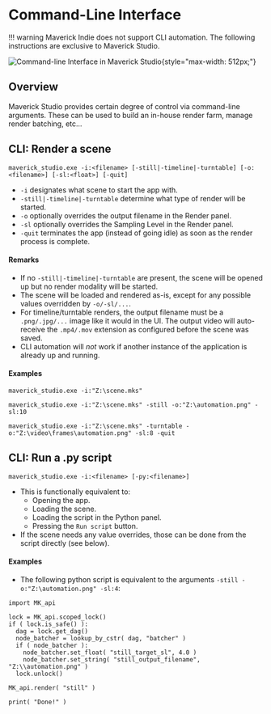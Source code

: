 # Command-Line Interface

!!! warning
    Maverick Indie does not support CLI automation. The following instructions are exclusive to Maverick Studio.

![Command-line Interface in Maverick Studio](cli_cache.png "Command-line Interface in Maverick Studio"){style="max-width: 512px;"}

## Overview

Maverick Studio provides certain degree of control via command-line arguments. These can be used to build an in-house render farm, manage render batching, etc...

## CLI: Render a scene

```
maverick_studio.exe -i:<filename> [-still|-timeline|-turntable] [-o:<filename>] [-sl:<float>] [-quit]
```

- `-i` designates what scene to start the app with.
- `-still|-timeline|-turntable` determine what type of render will be started.
- `-o` optionally overrides the output filename in the Render panel.
- `-sl` optionally overrides the Sampling Level in the Render panel.
- `-quit` terminates the app (instead of going idle) as soon as the render process is complete.

#### Remarks

- If no `-still|-timeline|-turntable` are present, the scene will be opened up but no render modality will be started.
- The scene will be loaded and rendered as-is, except for any possible values overridden by `-o/-sl/...`.
- For timeline/turntable renders, the output filename must be a `.png/.jpg/...` image like it would in the UI. The output video will auto-receive the `.mp4/.mov` extension as configured before the scene was saved.
- CLI automation will _not_ work if another instance of the application is already up and running.

#### Examples

```
maverick_studio.exe -i:"Z:\scene.mks"
```

```
maverick_studio.exe -i:"Z:\scene.mks" -still -o:"Z:\automation.png" -sl:10
```

```
maverick_studio.exe -i:"Z:\scene.mks" -turntable -o:"Z:\video\frames\automation.png" -sl:8 -quit
```

## CLI: Run a .py script

```
maverick_studio.exe -i:<filename> [-py:<filename>]
```

- This is functionally equivalent to:
    - Opening the app.
    - Loading the scene.
    - Loading the script in the Python panel.
    - Pressing the `Run script` button.
- If the scene needs any value overrides, those can be done from the script directly (see below).

#### Examples

- The following python script is equivalent to the arguments `-still -o:"Z:\automation.png" -sl:4`:

```
import MK_api

lock = MK_api.scoped_lock()
if ( lock.is_safe() ):
  dag = lock.get_dag()
  node_batcher = lookup_by_cstr( dag, "batcher" )
  if ( node_batcher ):
    node_batcher.set_float( "still_target_sl", 4.0 )
    node_batcher.set_string( "still_output_filename", "Z:\\automation.png" )
  lock.unlock()

MK_api.render( "still" )

print( "Done!" )
```
